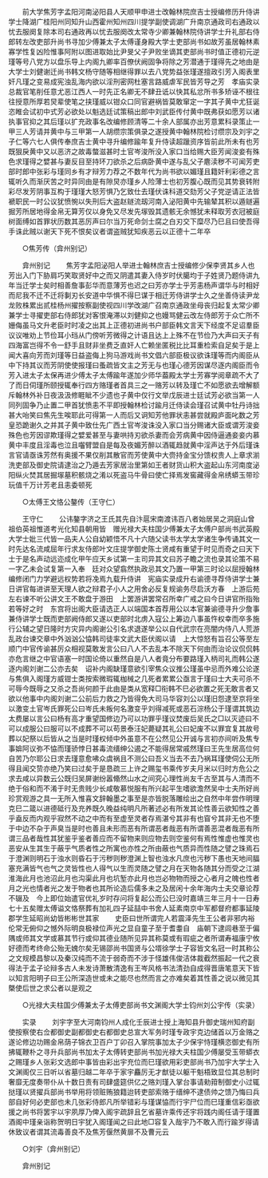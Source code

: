 <!-- { "loadSidebar": true } -->
　　前大学焦芳字孟阳河南泌阳县人天顺甲申进士改翰林院庶吉士授编修历升侍讲学士降湖广桂阳州同知升山西霍州知州四川提学副使调湖广升南京通政司右通政以忧去服阕复除本司右通政再以忧去服阕改太常寺少卿兼翰林院侍讲学士升礼部右侍郎转左改吏部升尚书寻加少傅兼太子太傅谨身殿大学士吏部尚书如故芳虽居翰林素寡学性复凶险惟事阿附以图进取始比尹旻父子尹败坐谪其吏部尚书时值正德初元逆瑾等号八党方以盘乐导上内阁九卿率百僚伏阙固争将除之芳潜通于瑾得先之地由是大学士刘健谢迁尚书韩文杨守随等相继得罪以去八党势益张瑾遂擅政引芳入阁表里奸凡瑾之变易成宪浊乱海内欲以淫刑密网杜塞言路威虐军民皆芳导之芳　孝庙实录总裁官笔削任意尤恶江西人一时先正名卿无不肆丑诋以快其私忿所书多矫诬不根往往授意所厚若炅辈使笔之挟瑾威以钳众口同官避祸皆莫敢窜定一字其子黄中尤狂诞恣睢会试初中式芳必欲处以魁选廷试策稿出郎中刘武臣传付黄中既弗获如愿芳以诸执事官抑之其后瑾以扩充政事名改编修顾清等二十余人部属亦出芳意累科录策止一甲三人芳请并黄中与三甲第一人胡缵宗策俱录之遂授黄中翰林院检讨缵宗及刘宇之子仁等六七人俱传奉庶吉士黄中寻升编修踰年复升侍读超躐资序皆前此所未有也芳既狠戾黄中又以恶济之故毒螫滋甚时土官岑浚所没入家口当给赐大臣芳闻浚妾有殊色求瑾得之嬖甚与妻反目至持环刀欲杀之后病卧黄中遂与乱父子麀渎秽不可闻芳吏部时郎中张彩与瑾同乡有才辩芳力荐之不数年代为尚书欲以媚瑾且籍奸利彩德之言辄听久而渐厌苦之时异同由是有隙炅亦瑾乡人险薄士也初芳腹心既而见其势衰转附彩尽发芳阴事互构于瑾瑾大怒芳惧乃乞致仕去瑾伏诛科道交劾芳父子党逆请正法皆褫职民一时公议犹愤惋以失刑后大盗赵鐩流刼河南入泌阳黄中先输辇其积以遁鐩遍掘芳所居地得金帛无算芳仅以身免又尽发先塜毁其遗骸无余憾犹未释取芳衣冠被庭树面缚如首罪状历数其恶厉声曰尔当万死命剑士腐之白刃交下糜尽乃巳且曰使吾得手诛此贼以谢天下死不恨矣议者谓盗贼犹知疾恶云以正德十二年卒 

　　○焦芳传（弇州别记） 

　　弇州别记 
　　焦芳字孟阳泌阳人举进士翰林庶吉士授编修少保李贤其乡人也芳出入门下胁肩巧笑取贤好中之而又阴遣其妻入侍岁时伏臈均于子姓贤乃题侍讲九年当迁学士矣时相善詹事彭华而意薄芳也迟之曰芳亦学士乎芳恚杨声谓华与时相好而尼我不迁不迁将剚刃长安道中华惧不得巳谋于相迁芳侍讲学士久之坐善侍读尹龙龙败株累出贰桂杨州擢按察副使视四川学改湖广召南京通政坐母丧归起复太常少卿兼学士寻擢吏部右侍郎犹对客恨淹滞以刘健抑之也嫚骂健云改左侍郎芳于众亡所不姗侮虽马文升老臣时时凌之出其上正德初进尚书户部臣韩文言天下经度不足诏羣臣议议唯劝上节俭耳小珰从门傍听芳微得之计语且达上上殊不在节俭乃大声曰天子有四海富岂得不令一舒手且财非坐费乏直奸人亡赖坐匿税比比耳重检索自足矣于是上闻大喜向芳而刘瑾等日益盗侮上狗马游戏尚书文倡六部臣极议欲诛瑾等而内阁臣从中下持其议而芳阴使使报瑾曰蚤疏皆文主之芳无与也瑾心德芳因谋尽逐内阁臣而令芳入进太子太保再进少傅太子太傅踰年遂加少师华葢殿太学士芳寡学阅章疏不大了了而日伺瑾所颐授辄奉行四方赂瑾者首具三之一赂芳以转及瑾亡不如愿欲去增解额斥翰林外补日夜汲汲修睚眦不少遗也子黄中仅行文举戊辰进士廷试芳必欲当第一人同列固争乃止置二甲首犹愤恚不平即授翰林检讨踰月迁侍读会瑾召试黄中牡丹诗拙甚大咍笑曰焦先生唉耶此可得第一人而后又诇知芳他罪状恚甚尝就殿庐面叱数之芳皇恐跪谢久之并其子黄中致仕先广西土官岑浚诛没入家口当分赐诸大臣或谓芳浚妾殊色也芳因谬欺瑾得之嬖爱甚至与妻哄持刃欲杀妻而会芳病黄中因侍逼通妾妾内慕黄中丰度且淫毒也泣且囓臂盟自是每及夜媚芳醉以酒辄趋就黄中淫声达于外后瑾诛言官请亟诛芳然有奥援不果仅削其散官而芳使黄中大赍持金宝分馈权贵人上章求湔洗吏部及御史院请逮治之乃遁去芳家居治里第如王者财货山积大盗起山东河南度泌阳纵火焚其居掘塜墓积骸烧之淆以死盗马牛骨曰使亡择焉发窖藏得金帛绣蟒玉带珍玩值千万计芳老且恚委顿死 

　　○太傅王文恪公鏊传（王守仁） 

　　王守仁 
　　公讳鏊字济之王氏其先自汴扈宋南渡讳百八者始居吴之洞庭山曾祖伯英祖惟道考光化知县朝用皆　赠光禄大夫柱国少傅兼太子太傅户部尚书武英殿大学士妣三代皆一品夫人公自幼颖悟不凡十六随父读书太学太学诸生争传诵其文一时先达名流咸屈年行求友侍郎叶文庄提学御史陈士贤咸有重望于时见而奇之曰天下士于是名声动远迩成化甲午应天乡试第一主司异其文曰苏子瞻之流也录其论策不易一字乙未会试复第一入奉　廷对众望翕然执政忌其文乃置一甲第三时论以屈授翰林编修闭门力学避远权势若将凂焉九载升侍讲　宪庙实录成升右谕德寻荐侍讲学士兼日讲官每进讲至天理人欲之辩君子小人之用舍必反复规谕务尽启沃方春　上游后苑左右谏不听公讲文王不敢盘于游田　上罢游讲罢常召所幸广戒之曰今日讲官所指殆若等好之时　东宫将出阁大臣请选正人以端国本首荐用公以本官兼谕德寻升少詹事兼侍讲学士既而吏部阙侍郎又遂以吏部时北虏入寇公上筹边八事虽忤权幸而卒多施行公辅之望日隆时方灾异内阁谢公引名求退遂举公以自代武宗在亮闇内侍八人荒游乱政台谏交章中外汹汹公恊韩司徒率文武大臣伏阁以请　上大惊怒有旨召公等至左顺门中官传谕甚厉众相视莫敢发言公曰八人不去乱本不除天下何由而治论议侃侃韩亦危言继之中官语塞一时国论倚以重然自是八人者竟分布要路瑾入柄司礼而韩公遂逐内阁刘谢二公亦去矣　诏补内阁缺瑾意欲引宰焦众议推公瑾虽中忌而外难公论遂与焦俱入阁瑾方威钳士类按索微瑕辄枷械之几死者累累公亟言于瑾曰士大夫可杀不可辱今既辱之又杀之吾尚何颜于此由是类从宽释□衔韩不巳必欲置之死无敢言者又欲以他事中内阁刘谢二公前后力救之乃皆得免大司马华容刘公以瑾旧怨逮至京将坐以激变土官岑氏罪死公曰岑氏未叛何名激变乎刘得减死或恶石淙杨公于瑾谓其筑边太费屡以言公曰杨有高才重望国修边乃可以功罪乎瑾议焚废后吴氏之□以灭迹曰不可以成服公曰服可以不成葬不可以苟景泰汪妃薨疑其礼公曰妃废不以罪宜复其故号葬以妃祭以后皆从之当是时瑾权倾中外虽意不在公然见公开诚与言初亦间听及焦专事媕阿议弥不恊而瑾骄悖日甚毒流缙绅公遏之不能得居常戚然瑾曰王先生居高位何自苦乃尔耶公日求去瑾意愈咈众虞祸且不测公曰吾义当去不去乃祸耳瑾使伺公无所得且闻交贽亦绝乃笑曰过矣于是恳疏三上许之赐玺书乘传岁夫月米以归时方危公之求去咸以异数云公既归吴屏谢纷嚣翛然山水之间究心理性尚友千古至其与人清而不绝于俗和而不淆于时无贵贱少长咸敬慕悦服有所兴起平生嗜欲澹然吴中士夫所好尚珍赏观游之具一无所入惟喜文辞翰墨之事至是亦皆脱落雕绘出之自然中年尝作明理克巳二箴以进德砥行及充养既久晚益纯明凡所著述必有所发其论性善云欲知性之善乎盍反而内观乎寂然不动之中而有至虚至灵者存焉湛兮其非有也窅兮其非无也不堕于中边不杂于声臭当是时也善且未形而恶有所谓恶者哉恶有所谓善恶混者哉恶有所谓三品者哉性其犹鉴乎鉴者善应而不留物来则应物去则空鉴何有焉性惟虚也惟灵也恶安从生其生于蔽乎气质者性之所寓也亦性之所由蔽也气质异而性随之譬之珠焉石于澄渊则明石于浊水则昏石于污秽则秽澄渊上智也浊水凡庶也污秽下愚也天地间腷塞充满皆气也气之灵皆性也人得气以生而灵随之譬之月在天物各随其分而受之江湖淮海此月也池沼此月也沟渠此月也坑堑亦此月也岂必物物而授之心者月之魄也性者月之光也情者光之发于物者也其所论造后儒多未之及居闲十余年海内士夫交章论荐不辍及　今上即位始遣官优礼岁时存问将复起公而公巳没时嘉靖三年三月十一日寿七十五矣赠太傅谥文恪祭葬有加礼四子延喆中书舍人延素南京中军都督府都事延陵郡学生延昭尚幼皆彬彬世其家 
　　史臣曰世所谓完人若震泽先生王公者非邪内裕伦常无俯仰之憾外际明良极禄位声光之显自童子至于耆耋自　庙朝下逮闾巷至于偏隅或师其文学或慕其节行或仰其德业随所见异其称莫或有瑕疵之者所谓寿福康宁攸好德而考终命公殆无媿尔矣无锡邵尚书国贤与公壻徐学士子容皆文名冠一时其称公之文规模昌黎以及秦汉纯而不流于弱奇而不涉于怪雄伟俊洁体裁截然振起一代之衰得法于孟子论辩多古人未发诗萧散清逸有王岑风格书法清劲自成得晋唐笔意天下皆以知言阳明子曰王公所深造世或未之能尽也然而言之亦难矣着其性善之说以微见其槩使后世之求公者以是观之 

　　○光禄大夫柱国少傅兼太子太傅吏部尚书文渊阁大学士钧州刘公宇传（实录） 

　　实录 
　　刘宇字至大河南钧州人成化壬辰进士授上海知县升御史瑞州知府副使按察使右佥都御史副都御史右都御史总宣大军务时瑾专政宇克边储首以万金赂之遂论修边功赐金帛荫子锦衣卫百户丁卯召入掌院事加太子少保宇恃瑾横恣御史有所拂辄鞭朴之寻升兵部尚书加太子太傅转吏部尚书加光禄大夫柱国少傅屡受玉带蟒衣之赐瑾乡人张彩文选郎中事皆由彩出宇充位而巳瑾欲用彩吏部尚书乃加宇大学士入文渊阁仅三日听以省墓归越二年卒于家宇麤厉无才猷徒以躯干魁梧致显位其总制时奢靡无度奏带仆从十数日责有司肆盛筵供亿之赂刘瑾入掌台事请勑箝制御史小过辄挞瑾以贤擢兵部尚书举用将领赃贿狼籍迨转吏部索赂于缙绅不逮债帅之馈乃悔曰兵部自好何必吏部也未几张彩侍郎凡所举错彩与瑾谋恊而行宇尸位而巳瑾重信彩亟欲援之尚书将罢宇以宇夙厚乃俾入阁宇疏辞且乞省墓许乘传还宇将践内阁任请于瑾置酒阁中瑾亲诣称贺明日宇犹入阁瑾闻之曰此地□容复入哉宇乃不敢入而行踰岁得请休致议者谓其流毒善良不及焦芳偃然黄扉不及曹元云 

　　○刘宇（弇州别记） 

　　弇州别记 
